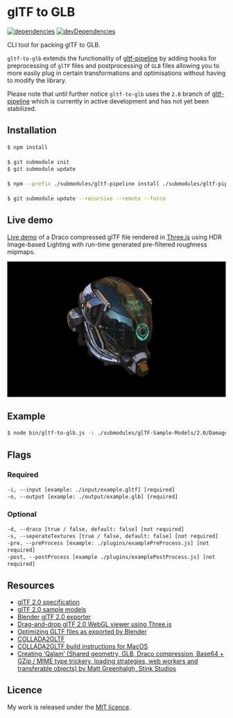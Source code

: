 # glTF to GLB

[![dependencies](https://david-dm.org/timvanscherpenzeel/gltf-to-glb.svg)](https://david-dm.org/timvanscherpenzeel/gltf-to-glb)
[![devDependencies](https://david-dm.org/timvanscherpenzeel/gltf-to-glb/dev-status.svg)](https://david-dm.org/timvanscherpenzeel/gltf-to-glb#info=devDependencies)

CLI tool for packing glTF to GLB.

`gltf-to-glb` extends the functionality of [gltf-pipeline](https://github.com/AnalyticalGraphicsInc/gltf-pipeline/tree/2.0) by adding hooks for preprocessing of `glTF` files and postprocessing of `GLB` files allowing you to more easily plug in certain transformations and optimisations without having to modify the library.

Please note that until further notice `gltf-to-glb` uses the `2.0` branch of [gltf-pipeline](https://github.com/AnalyticalGraphicsInc/gltf-pipeline/tree/2.0) which is currently in active development and has not yet been stabilized.

## Installation

```sh
$ npm install

$ git submodule init
$ git submodule update

$ npm --prefix ./submodules/gltf-pipeline install ./submodules/gltf-pipeline

$ git submodule update --recursive --remote --force
```

## Live demo

[Live demo](https://timvanscherpenzeel.github.io/gltf-to-glb/) of a Draco compressed glTF file rendered in [Three.js](https://github.com/mrdoob/three.js) using HDR Image-based Lighting with run-time generated pre-filtered roughness mipmaps.

![Screenshot](docs/viewer/assets/helmet.jpg?raw=true)

## Example

```sh
$ node bin/gltf-to-glb.js -i ./submodules/glTF-Sample-Models/2.0/DamagedHelmet/glTF/DamagedHelmet.gltf -o ./output/DamagedHelmet.glb
```

## Flags

### Required

    -i, --input [example: ./input/example.gltf] [required]
    -o, --output [example: ./output/example.glb] [required]

### Optional

    -d, --draco [true / false, default: false] [not required]
    -s, --seperateTextures [true / false, default: false] [not required]
    -pre, --preProcess [example: ./plugins/examplePreProcess.js] [not required]
    -post, --postProcess [example ./plugins/examplePostProcess.js] [not required]

## Resources

- [glTF 2.0 specification](https://github.com/KhronosGroup/glTF/tree/master/specification/2.0)
- [glTF 2.0 sample models](https://github.com/KhronosGroup/glTF-Sample-Models/tree/master/2.0/)
- [Blender glTF 2.0 exporter](https://github.com/KhronosGroup/glTF-Blender-Exporter)
- [Drag-and-drop glTF 2.0 WebGL viewer using Three.js](https://github.com/donmccurdy/three-gltf-viewer)
- [Optimizing GLTF files as exported by Blender](https://gist.github.com/mattdesl/aea40285e2d73916b6b9101b36d84da8)
- [COLLADA2GLTF](https://github.com/KhronosGroup/COLLADA2GLTF)
- [COLLADA2GLTF build instructions for MacOS](https://gist.github.com/TimvanScherpenzeel/457b699a38890539fc659805ca9812e2)
- [Creating ‘Qalam’ (Shared geometry, GLB, Draco compression, Base64 + GZip / MIME type trickery, loading strategies, web workers and transferable objects) by Matt Greenhalgh, Stink Studios](https://medium.com/@stinkstudios/creating-qalam-d016a0a52d56)

## Licence

My work is released under the [MIT licence](https://raw.githubusercontent.com/TimvanScherpenzeel/gltf-to-glb/master/LICENSE).
